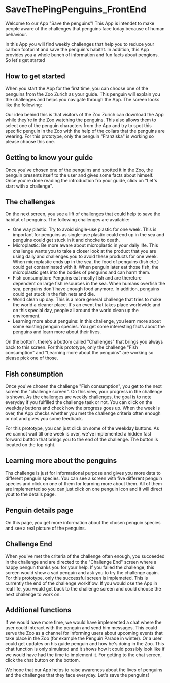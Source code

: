 # SaveThePingPenguins_FrontEnd

Welcome to our App "Save the penguins"! This App is intendet to make people aware of the challenges that penguins face today because of human behaviour.

In this App you will find weekly challenges that help you to reduce your carbon footprint and save the penguin's habitat. In addition, this App provides you a whole bunch of information and fun facts about pengions. So let's get started

## How to get started

When you start the App for the first time, you can choose one of the penguins from the Zoo Zurich as your guide. This penguin will explain you the challenges and helps you navigate through the App. The screen looks like the following:

Our idea behind this is that visitors of the Zoo Zurich can download the App while they're in the Zoo watching the penguins. This also allows them to select one of the penguin characters from the App and try to spot this specific penguin in the Zoo with the help of the collars that the penguins are wearing. For this prototype, only the penguin "Franziska" is working so please choose this one.

## Getting to know your guide

Once you've chosen one of the penguins and spotted it in the Zoo, the penguin presents itself to the user and gives some facts about himself. Once you're done reading the introduction fro your guide, click on "Let's start with a challenge".

## The challenges
On the next screen, you see a lift of challenges that could help to save the habitat of penguins. The following challenges are available:

* One way plastic: Try to avoid single-use plastic for one week. This is important for penguins as single-use plastic could end up in the sea and penguins could get stuck in it and chocke to death.
* Microplastic: Be more aware about microplastic in your daily life. This challenge wants you to take a closer look at the product that you are using daily and challenges you to avoid these products for one week. When microplastic ends up in the sea, the food of penguins (fish etc.) could get contaminated with it. When penguin later eat those fish, the microplastic gets into the bodies of penguins and can harm them.
* Fish consumption: Penguins eat mostly fish and are therefore dependent on large fish resources in the sea. When humans overfish the sea, penguins don't have enough food anymore. In addition, penguins could get stuck in the fish nets and die.
* World clean up day: This is a more general challenge that tries to make the world a cleaner place. It's an event that takes place worldwide and on this special day, people all around the world clean up the environment.
* Learning more about penguins: In this challenge, you learn more about some existing penguin species. You get some interesting facts about the penguins and learn more about their lives. 

On the bottom, there's a buttom called "Challenges" that brings you always back to this screen. For this prototype, only the challenge "Fish consumption" and "Learning more about the penguins" are working so please pick one of those.  

## Fish consumption
Once you've chosen the challenge "Fish consumption", you get to the next screen the "challenge screen". On this view, your progress in the challenge is shown. As the challenges are weekly challenges, the goal is to note everyday if you fulfilled the challenge task or not. You can click on the weekday buttons and check how the progress goes up. When the week is over, the App checks whether you met the challenge criteria often enough or not and gives you some feedback. 

For this prototype, you can just click on some of the weekday buttons. As we cannot wait till one week is over, we've implemented a hidden fast forward buttton that brings you to the end of the challenge. The button is located on the top right.

## Learning more about the penguins
Ths challenge is just for informational purpose and gives you more data to different penguin species. You can see a screen with five different penguin species and click on one of them for learning more about them. All of them are implemented so you can just click on one penguin icon and it will direct yout to the details page.

## Penguin details page
On this page, you get more information about the chosen penguin species and see a real picture of the penguins.

## Challenge End
When you've met the criteria of the challenge often enough, you succeeded in the challenge and are directed to the "Challenge End" screen where a happy pengun thanks you for your help. If you failed the challenge, this screen would show a sad penguin and ask you to try the challenge again. For this prototype, only the successful screen is implemeted. This is currently the end of the challenge worklflow. If you would ose the App in real life, you would get back to the challenge screen and could choose the next challenge to work on.

## Additional functions
If we would have more time, we would have implemented a chat where the user could interact with the penguin and send him messages. This could serve the Zoo as a channel for informing users about upcoming events that take place in the Zoo (for example the Penguin Parade in winter). Or a user could get updates on his guide penguin and how he's doing in the Zoo. This chat function is only simulated and it shows how it could possibly look like if we would have had the time to implement it. For getting to the chat screen, click the chat button on the bottom.

We hope that our App helps to raise awareness about the lives of penguins and the challenges that they face everyday. Let's save the penguins!
